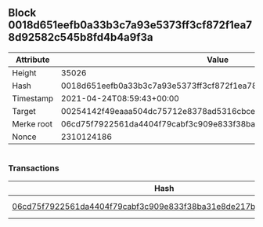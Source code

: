## Block 0018d651eefb0a33b3c7a93e5373ff3cf872f1ea78d92582c545b8fd4b4a9f3a

Attribute | Value
--- | ---
Height | 35026
Hash | 0018d651eefb0a33b3c7a93e5373ff3cf872f1ea78d92582c545b8fd4b4a9f3a
Timestamp | 2021-04-24T08:59:43+00:00
Target | 00254142f49eaaa504dc75712e8378ad5316cbcead634704b3734b6271167cc4
Merke root | 06cd75f7922561da4404f79cabf3c909e833f38ba31e8de217bd97df8a8ac68b
Nonce | 2310124186

```

```

### Transactions

Hash | Amount
--- | ---
[06cd75f7922561da4404f79cabf3c909e833f38ba31e8de217bd97df8a8ac68b](06cd75f7922561da4404f79cabf3c909e833f38ba31e8de217bd97df8a8ac68b.md) | 10.00000000 SKEPTI 
